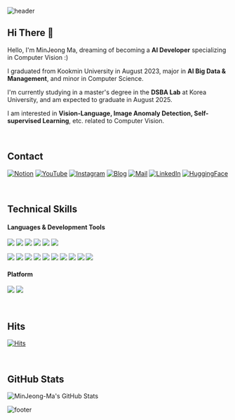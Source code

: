 ![header](https://capsule-render.vercel.app/api?type=slice&color=gradient&customColorList=27&height=200&section=header&text=WELCOME&fontColor=ffffff&fontSize=70&rotate=13&animation=fadeIn&reversal=false&fontAlign=75&fontAlignY=25&desc=%20This%20is%20MinJeong's%20Github&desczSize=24&FontSize=50&descAlign=81&descAlignY=43)


 
## Hi There 👋 
Hello, I'm MinJeong Ma, dreaming of becoming a **AI Developer** specializing in Computer Vision :)

I graduated from Kookmin University in August 2023, major in **AI Big Data & Management**, and minor in Computer Science.

I'm currently studying in a master's degree in the **DSBA Lab** at Korea University, and am expected to graduate in August 2025.

I am interested in **Vision-Language, Image Anomaly Detection, Self-supervised Learning**, etc. related to Computer Vision.

<br/>

## Contact
[![Notion](https://img.shields.io/badge/Notion-000000?style=flat-square&logo=Notion&logoColor=white)](https://mysticalnd.notion.site/MinJeong-Ma-a207a39e685048e8ba3d7076f2f04f64)
[![YouTube](https://img.shields.io/badge/YouTube-FF0000?style=flat-square&logo=YouTube&logoColor=white)](https://www.youtube.com/channel/UCZQOR1274r6mLTGA45s2Rcg)
[![Instagram](https://img.shields.io/badge/Instagram-dd2a7b?style=flat-square&logo=Instagram&logoColor=white)](https://www.instagram.com/my_sticalnd_34) 
[![Blog](https://img.shields.io/badge/Tistory-000000?style=flat-square&logo=Tistory&logoColor=white)](https://my-sticalnd.tistory.com/)
[![Mail](https://img.shields.io/badge/maminjeong3199@gmail.com-e10915?style=flat-square&logo=Gmail&logoColor=white)](maminjeong3199@gmail.com)
[![LinkedIn](https://img.shields.io/badge/Linked_In-0A66C2?style=flat-square&logo=LinkedIn&logoColor=white)](https://www.linkedin.com/in/minjeong-ma-1822b31a5/)
[![HuggingFace](https://img.shields.io/badge/Hugging_Face-FFCC4D?style=flat-square&logo=HuggingFace&logoColor=white)](https://huggingface.co/maj34)


<br/>


## Technical Skills 
#### Languages & Development Tools
<img src="https://img.shields.io/badge/Python-3776AB?style=flat-square&logo=Python&logoColor=white"/> <img src="https://img.shields.io/badge/Pytorch-EE4C2C?style=flat-square&logo=Pytorch&logoColor=white"/> <img src="https://img.shields.io/badge/TensorFlow-FF6F00?style=flat-square&logo=TensorFlow&logoColor=white"/> <img src="https://img.shields.io/badge/Keras-D00000?style=flat-square&logo=Keras&logoColor=white"/> <img src="https://user-images.githubusercontent.com/81547780/151382642-730da5c5-5f6b-42da-b900-23a85253863a.svg"> <img src="https://img.shields.io/badge/R-276DC3?style=flat-square&logo=R&logoColor=white"/>

<img src="https://img.shields.io/badge/PyCharm-000000?style=flat-square&logo=PyCharm&logoColor=white"/> <img src="https://img.shields.io/badge/VSCode-007ACC?style=flat-square&logo=Visual Studio Code&logoColor=white"/> <img src="https://img.shields.io/badge/Anaconda-44A833?style=flat-square&logo=Anaconda&logoColor=white"/> <img src="https://img.shields.io/badge/Jupyter-F37626?style=flat-square&logo=Jupyter&logoColor=white"/> <img src="https://img.shields.io/badge/Google Colab-F9AB00?style=flat-square&logo=Google Colab&logoColor=white"/> <img src="https://img.shields.io/badge/Streamlit-FF4B4B?style=flat-square&logo=Streamlit&logoColor=white"/>
<img src="https://img.shields.io/badge/Eclipse IDE-2C2255?style=flat-square&logo=Eclipse IDE&logoColor=white"/> <img src="https://img.shields.io/badge/MySQL-4479A1?style=flat-square&logo=MySQL&logoColor=white"/> <img src="https://img.shields.io/badge/QGIS-589632?style=flat-square&logo=Qgis&logoColor=white"/> <img src="https://img.shields.io/badge/Tableau-E97627?style=flat-square&logo=Tableau&logoColor=white"/>


#### Platform
<img src="https://img.shields.io/badge/Windows-0078D6?style=flat-square&logo=Windows&logoColor=white"/> <img src="https://img.shields.io/badge/Linux-FCC624?style=flat-square&logo=Linux&logoColor=white"/>

<br/>

## Hits
[![Hits](https://hits.seeyoufarm.com/api/count/incr/badge.svg?url=https://github.com/maj34%2Fgjbae1212%2Fhit-counter)](https://hits.seeyoufarm.com)                    

<br/>

## GitHub Stats
![MinJeong-Ma's GitHub Stats](https://github-readme-stats.vercel.app/api?username=maj34&show_icons=true&theme=swift)


![footer](https://capsule-render.vercel.app/api?type=slice&color=gradient&customColorList=27&height=150&section=footer)
